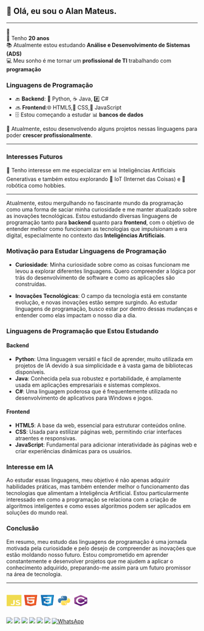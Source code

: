 ##  👋 Olá, eu sou o **Alan Mateus.**
---

👋  
🎂 Tenho **20 anos**  
📚 Atualmente estou estudando **Análise e Desenvolvimento de Sistemas (ADS)**  
💻 Meu sonho é me tornar um **profissional de TI** trabalhando com **programação**  

### Linguagens de Programação
- 🔙 **Backend**:
🐍 Python, ☕ Java, #️⃣ C#  
- 🔜 **Frontend**:🌐 HTML5,🎨 CSS,📜 JavaScript  
- 🗄️ Estou começando a estudar 📊 **bancos de dados**  

🚀 Atualmente, estou desenvolvendo alguns projetos nessas linguagens para poder **crescer profissionalmente**.  

--- 

### Interesses Futuros
🚀 Tenho interesse em me especializar em 📊 Inteligências Artificiais Generativas e também estou explorando 📶 IoT (Internet das Coisas) e 🤖 robótica como hobbies.

---

Atualmente, estou mergulhando no fascinante mundo da programação como uma forma de saciar minha curiosidade e me manter atualizado sobre as inovações tecnológicas. Estou estudando diversas linguagens de programação tanto para **backend** quanto para **frontend**, com o objetivo de entender melhor como funcionam as tecnologias que impulsionam a era digital, especialmente no contexto das **Inteligências Artificiais**.

### Motivação para Estudar Linguagens de Programação

- **Curiosidade**: Minha curiosidade sobre como as coisas funcionam me levou a explorar diferentes linguagens. Quero compreender a lógica por trás do desenvolvimento de software e como as aplicações são construídas.
  
- **Inovações Tecnológicas**: O campo da tecnologia está em constante evolução, e novas inovações estão sempre surgindo. Ao estudar linguagens de programação, busco estar por dentro dessas mudanças e entender como elas impactam o nosso dia a dia.

### Linguagens de Programação que Estou Estudando

#### Backend
- **Python**: Uma linguagem versátil e fácil de aprender, muito utilizada em projetos de IA devido à sua simplicidade e à vasta gama de bibliotecas disponíveis.
- **Java**: Conhecida pela sua robustez e portabilidade, é amplamente usada em aplicações empresariais e sistemas complexos.
- **C#**: Uma linguagem poderosa que é frequentemente utilizada no desenvolvimento de aplicativos para Windows e jogos.

#### Frontend
- **HTML5**: A base da web, essencial para estruturar conteúdos online.
- **CSS**: Usada para estilizar páginas web, permitindo criar interfaces atraentes e responsivas.
- **JavaScript**: Fundamental para adicionar interatividade às páginas web e criar experiências dinâmicas para os usuários.

### Interesse em IA
Ao estudar essas linguagens, meu objetivo é não apenas adquirir habilidades práticas, mas também entender melhor o funcionamento das tecnologias que alimentam a Inteligência Artificial. Estou particularmente interessado em como a programação se relaciona com a criação de algoritmos inteligentes e como esses algoritmos podem ser aplicados em soluções do mundo real.

### Conclusão
Em resumo, meu estudo das linguagens de programação é uma jornada motivada pela curiosidade e pelo desejo de compreender as inovações que estão moldando nosso futuro. Estou comprometido em aprender constantemente e desenvolver projetos que me ajudem a aplicar o conhecimento adquirido, preparando-me assim para um futuro promissor na área de tecnologia.

--- 
<div style="display: inline_block"><br>
  <img align="center" alt="Rafa-Js" height="30" width="40" src="https://raw.githubusercontent.com/devicons/devicon/master/icons/javascript/javascript-plain.svg">
  <img align="center" alt="Rafa-HTML" height="30" width="40" src="https://raw.githubusercontent.com/devicons/devicon/master/icons/html5/html5-original.svg">
  <img align="center" alt="Rafa-CSS" height="30" width="40" 
src="https://raw.githubusercontent.com/devicons/devicon/master/icons/css3/css3-original.svg">
  <img align="center" alt="Rafa-Python" height="30" width="40" 
src="https://raw.githubusercontent.com/devicons/devicon/master/icons/python/python-original.svg">
  <img align="center" alt="Rafa-Csharp" height="30" width="40" src="https://raw.githubusercontent.com/devicons/devicon/master/icons/csharp/csharp-original.svg">
</div>

  ##
 
<div> 
  <a href="https://www.youtube.com/channel/UCyU8LVeVk-mq9YpRpAZCiBw" target="_blank"><img src="https://img.shields.io/badge/YouTube-FF0000?style=for-the-badge&logo=youtube&logoColor=white" target="_blank"></a>
  <a href="https://instagram.com/alan.s.mateus" target="_blank"><img src="https://img.shields.io/badge/-Instagram-%23E4405F?style=for-the-badge&logo=instagram&logoColor=white" target="_blank"></a>
 	<a href="https://www.twitch.tv/alanmateus29" target="_blank"><img src="https://img.shields.io/badge/Twitch-9146FF?style=for-the-badge&logo=twitch&logoColor=white" target="_blank"></a>
 <a href="https://discord.gg/wagxzStdcR" target="_blank"><img src="https://img.shields.io/badge/Discord-7289DA?style=for-the-badge&logo=discord&logoColor=white" target="_blank"></a> 
  <a href = "mailto:alandesouzasilva04@gmail.com"><img src="https://img.shields.io/badge/-Gmail-%23333?style=for-the-badge&logo=gmail&logoColor=white" target="_blank"></a>
  <a href="https://www.linkedin.com/in/alan-mateus-7a0166270" target="_blank"><img src="https://img.shields.io/badge/-LinkedIn-%230077B5?style=for-the-badge&logo=linkedin&logoColor=white" target="_blank"></a> 
</a>
<a href="https://api.whatsapp.com/send?phone=+5532984138614" target="_blank">
  <img src="https://img.shields.io/badge/WhatsApp-25D366?style=for-the-badge&logo=whatsapp&logoColor=white" alt="WhatsApp" />
</a>
</div>

